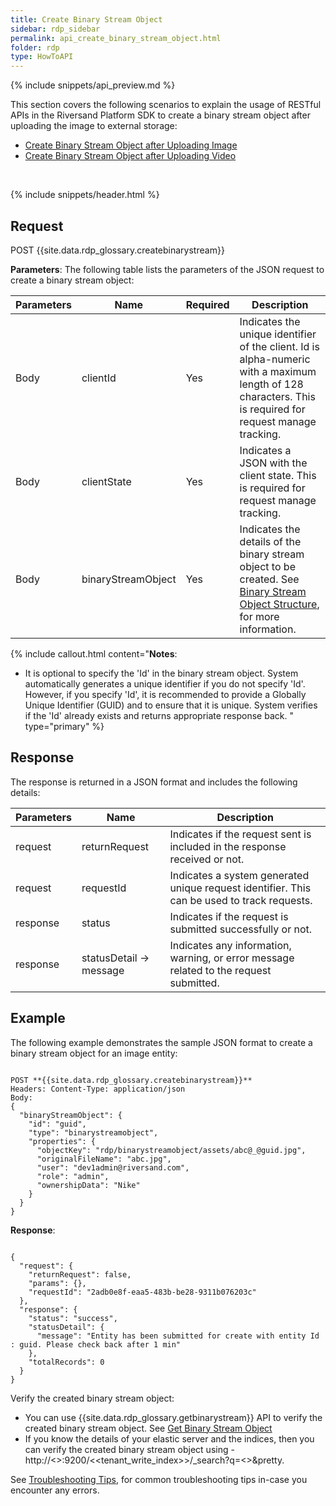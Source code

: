 ```yaml
---
title: Create Binary Stream Object
sidebar: rdp_sidebar
permalink: api_create_binary_stream_object.html
folder: rdp
type: HowToAPI
---
```


{% include snippets/api_preview.md %}

This section covers the following scenarios to explain the usage of RESTful APIs in the Riversand Platform SDK to create a binary stream object after uploading the image to external storage:

* [Create Binary Stream Object after Uploading Image](api_create_binary_stream_scenario1.html)
* [Create Binary Stream Object after Uploading Video](api_create_binary_stream_scenario2.html)

<br>

{% include snippets/header.html %}

## Request

POST {{site.data.rdp_glossary.createbinarystream}}

**Parameters**: The following table lists the parameters of the JSON request to create a binary stream object:

| Parameters | Name | Required | Description |
|-------|--------|----------------|-------------|
| Body | clientId | Yes | Indicates the unique identifier of the client. Id is alpha-numeric with a maximum length of 128 characters. This is required for request manage tracking. |
| Body | clientState | Yes | Indicates a JSON with the client state. This is required for request manage tracking. |
| Body | binaryStreamObject | Yes | Indicates the details of the binary stream object to be created. See [Binary Stream Object Structure](api_create_binary_stream_object.html), for more information. |

{% include callout.html content="**Notes**:<br/>
* It is optional to specify the 'Id' in the binary stream object. System automatically generates a unique identifier if you do not specify 'Id'. However, if you specify 'Id', it is recommended to provide a Globally Unique Identifier (GUID) and to ensure that it is unique. System verifies if the 'Id' already exists and returns appropriate response back.
" type="primary" %}

## Response

The response is returned in a JSON format and includes the following details:

| Parameters | Name | Description |
|-------|--------|----------------|
| request | returnRequest | Indicates if the request sent is included in the response received or not. |
| request | requestId | Indicates a system generated unique request identifier. This can be used to track requests. |
| response | status | Indicates if the request is submitted successfully or not. |
| response | statusDetail -> message | Indicates any information, warning, or error message related to the request submitted. |

## Example

The following example demonstrates the sample JSON format to create a binary stream object for an image entity:

<pre><code>
POST **{{site.data.rdp_glossary.createbinarystream}}**
Headers: Content-Type: application/json
Body:
{
  "binaryStreamObject": {
    "id": "guid",
    "type": "binarystreamobject",
    "properties": {
      "objectKey": "rdp/binarystreamobject/assets/abc@_@guid.jpg",
      "originalFileName": "abc.jpg",
      "user": "dev1admin@riversand.com",
      "role": "admin",
      "ownershipData": "Nike"
    }
  }
}
</code></pre>

**Response**:
<pre><code>
{
  "request": {
    "returnRequest": false,
    "params": {},
    "requestId": "2adb0e8f-eaa5-483b-be28-9311b076203c"
  },
  "response": {
    "status": "success",
    "statusDetail": {
      "message": "Entity has been submitted for create with entity Id : guid. Please check back after 1 min"
    },
    "totalRecords": 0
  }
}
</code></pre>

Verify the created binary stream object:
* You can use {{site.data.rdp_glossary.getbinarystream}} API to verify the created binary stream object. See [Get Binary Stream Object](api_get_binary_stream_object.html)
* If you know the details of your elastic server and the indices, then you can verify the created binary stream object using - http://<<ESSERVER>>:9200/<<tenant_write_index>>/_search?q=<<Id>>&pretty.

See [Troubleshooting Tips](api_troubleshooting_tips.html), for common troubleshooting tips in-case you encounter any errors.